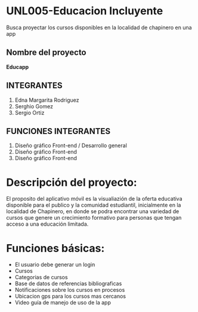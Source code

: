# UNL005-Educacion Incluyente
Busca proyectar los cursos disponibles en la localidad de chapinero en una app

## Nombre del proyecto
**Educapp**
## INTEGRANTES
1. Edna Margarita Rodriguez
2. Serghio Gomez
3. Sergio Ortiz

## FUNCIONES INTEGRANTES
1. Diseño gráfico Front-end / Desarrollo general
2. Diseño gráfico Front-end 
3. Diseño gráfico Front-end

# Descripción del proyecto:
El proposito del aplicativo móvil es la visualiazión de la oferta educativa disponible para el publico y la comunidad estudiantil, inicialmente en la localidad de Chapinero, en donde se podra encontrar una variedad de cursos que genere un crecimiento formativo para personas que tengan acceso a una educación limitada.

# Funciones básicas:
- El usuario debe generar un login
- Cursos
- Categorias de cursos
- Base de datos de referencias bibliograficas
- Notificaciones sobre los cursos en procesos
- Ubicacion gps para los cursos mas cercanos
- Video guía de manejo de uso de la app
